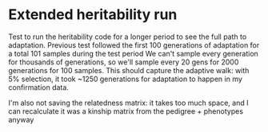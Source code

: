 # Extended heritability run

Test to run the heritability code for a longer period to see the full path to adaptation.
Previous test followed the first 100 generations of adaptation for a total 101 samples during the test period
We can't sample every generation for thousands of generations, so we'll sample every 20 gens for 2000 generations
for 100 samples. This should capture the adaptive walk: with 5% selection, it took ~1250 generations for adaptation to happen in my confirmation data.

I'm also not saving the relatedness matrix: it takes too much space, and I can recalculate it was a kinship matrix from the pedigree + phenotypes anyway